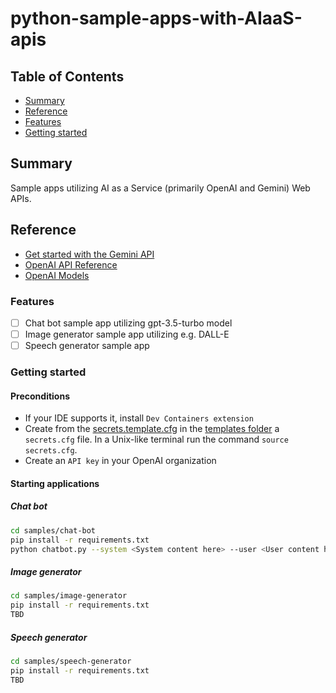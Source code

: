 # python-sample-apps-with-AIaaS-apis

## Table of Contents

+ [Summary](#summary)
+ [Reference](#reference)
+ [Features](#features)
+ [Getting started](#getting-started)

## Summary

Sample apps utilizing AI as a Service (primarily OpenAI and Gemini) Web APIs.

## Reference

- [Get started with the Gemini API](https://ai.google.dev/docs)
- [OpenAI API Reference](https://platform.openai.com/docs/api-reference/introduction)
- [OpenAI Models](https://platform.openai.com/docs/models/overview)

### Features

- [ ] Chat bot sample app utilizing gpt-3.5-turbo model
- [ ] Image generator sample app utilizing e.g. DALL-E
- [ ] Speech generator sample app

### Getting started

#### Preconditions

- If your IDE supports it, install `Dev Containers extension`
- Create from the [secrets.template.cfg](./templates/secrets.template.cfg) in the [templates folder](./templates/) a `secrets.cfg` file.
In a Unix-like terminal run the command `source secrets.cfg`.
- Create an `API key` in your OpenAI organization

#### Starting applications

##### Chat bot

```sh
cd samples/chat-bot
pip install -r requirements.txt
python chatbot.py --system <System content here> --user <User content here>
```

##### Image generator

```sh
cd samples/image-generator
pip install -r requirements.txt
TBD
```

##### Speech generator

```sh
cd samples/speech-generator
pip install -r requirements.txt
TBD
```